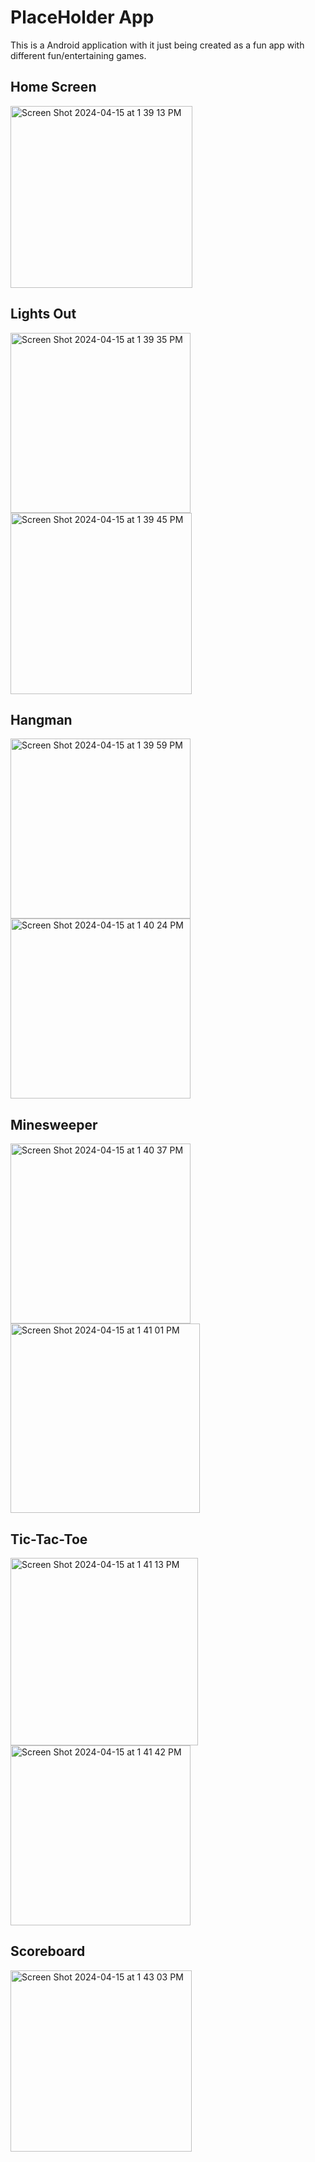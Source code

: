 # PlaceHolder App

This is a Android application with it just being created as a fun app with different fun/entertaining games.  


## Home Screen
<img width="291" alt="Screen Shot 2024-04-15 at 1 39 13 PM" src="https://github.com/JustinCheok/PlaceHolderApp/assets/80936005/37f65d55-19d8-4ec2-b2eb-e20a03476247">


## Lights Out  
<img width="288" alt="Screen Shot 2024-04-15 at 1 39 35 PM" src="https://github.com/JustinCheok/PlaceHolderApp/assets/80936005/9111ee41-ae26-424c-8f62-be6c937bd1de">
<img width="290" alt="Screen Shot 2024-04-15 at 1 39 45 PM" src="https://github.com/JustinCheok/PlaceHolderApp/assets/80936005/4f4ace36-2059-4602-8186-ca9318c50f7d">


## Hangman 
<img width="288" alt="Screen Shot 2024-04-15 at 1 39 59 PM" src="https://github.com/JustinCheok/PlaceHolderApp/assets/80936005/9a947935-9bce-4e07-b124-c94f29b7fbb6">
<img width="288" alt="Screen Shot 2024-04-15 at 1 40 24 PM" src="https://github.com/JustinCheok/PlaceHolderApp/assets/80936005/c71a08d7-da7a-4035-b182-451f6c94fa56">


## Minesweeper 
<img width="288" alt="Screen Shot 2024-04-15 at 1 40 37 PM" src="https://github.com/JustinCheok/PlaceHolderApp/assets/80936005/402d5178-7fd6-486f-91cf-7bc8e75b798e">
<img width="303" alt="Screen Shot 2024-04-15 at 1 41 01 PM" src="https://github.com/JustinCheok/PlaceHolderApp/assets/80936005/0d99e040-ba92-4873-9f59-ed047e356c6d">


## Tic-Tac-Toe
<img width="300" alt="Screen Shot 2024-04-15 at 1 41 13 PM" src="https://github.com/JustinCheok/PlaceHolderApp/assets/80936005/1a11e8e7-749f-49c8-b045-6b376d20f96f">
<img width="288" alt="Screen Shot 2024-04-15 at 1 41 42 PM" src="https://github.com/JustinCheok/PlaceHolderApp/assets/80936005/0f943ea2-4b56-412c-9a8e-8d305dec0efd">


## Scoreboard
<img width="290" alt="Screen Shot 2024-04-15 at 1 43 03 PM" src="https://github.com/JustinCheok/PlaceHolderApp/assets/80936005/143a7e99-0949-443d-9fb7-15a57e5bda9a">



